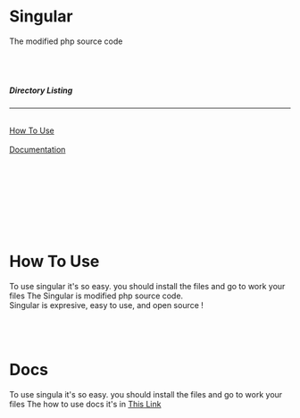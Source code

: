 # Singular
The modified php source code
<br><br><br><br>
<h5>Directory Listing</h5>
<hr><br>
<a href="#how-to-use"> How To Use </a><br><br>
<a href="#docs"> Documentation </a><br>
<br><br><br><br><br><br><br><br>

# How To Use
To use singular it's so easy. you should install the files and go to work your files
The Singular is modified php source code.<br>
Singular is expresive, easy to use, and open source !
<br><br><br><br>

# Docs
To use singula it's so easy. you should install the files and go to work your files
The how to use docs it's in <a href="#docs"> This Link </a>
